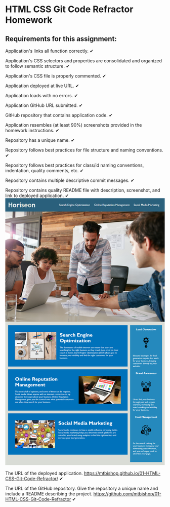 # HTML CSS Git Code Refractor Homework

## Requirements for this assignment:

Application's links all function correctly. ✔

Application's CSS selectors and properties are consolidated and organized to follow semantic structure. ✔

Application's CSS file is properly commented. ✔

Application deployed at live URL. ✔

Application loads with no errors. ✔

Application GitHub URL submitted. ✔

GitHub repository that contains application code. ✔

Application resembles (at least 90%) screenshots provided in the homework instructions. ✔

Repository has a unique name. ✔

Repository follows best practices for file structure and naming conventions. ✔

Repository follows best practices for class/id naming conventions, indentation, quality comments, etc. ✔

Repository contains multiple descriptive commit messages. ✔

Repository contains quality README file with description, screenshot, and link to deployed application. ✔
![html-css-git-homework-demo](./assets/images/01-html-css-git-homework-demo.png "Page Preview") 

The URL of the deployed application. https://mtbishop.github.io/01-HTML-CSS-Git-Code-Refractor/ ✔

The URL of the GitHub repository. Give the repository a unique name and include a README describing the project. 
https://github.com/mtbishop/01-HTML-CSS-Git-Code-Refractor ✔
